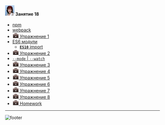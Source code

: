 [footer]: https://github.com/garevna/js-course/raw/master/images/a-level-ico.png?raw=true
[me30]: https://raw.githubusercontent.com/garevna/a-level-js-lessons/master/ico/myPhoto-30.png "Ⓒ Irina Fylyppova ( garevna ) 2019"
[hw-20]: https://raw.githubusercontent.com/garevna/a-level-js-lessons/master/ico/briefcase-20.png

#### ![me30] Занятие 18

* [npm](../md/npm.md)
* [webpack](../md/webpack.md)
* [![hw-20] Упражнение 1](../md/webpack-1.md)
* [ES6 модули](../md/ES6-modules.md)
    * [**`ES10`** import](../md/ES-modules-ES10.md)
* [![hw-20] Упражнение 2](../md/webpack-2.md)
* [`--mode` | `--watch`](../md/webpack-options.md)
* [![hw-20] Упражнение 3](../md/webpack-3.md)
* [![hw-20] Упражнение 4](../md/webpack-4.md)
* [![hw-20] Упражнение 5](../md/webpack-5.md)
* [![hw-20] Упражнение 6](../md/webpack-6.md)
* [![hw-20] Упражнение 7](../md/webpack-7.md)
* [![hw-20] Упражнение 8](../md/webpack-8.md)
* [![hw-20] Homework](../md/hw-18.md)

_________________________________________________________________________

![footer]
